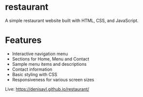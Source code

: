 # restaurant
A simple restaurant website built with HTML, CSS, and JavaScript.

# Features
- Interactive navigation menu
- Sections for Home, Menu and Contact
- Sample menu items and descriptions
- Contact information
- Basic styling with CSS
- Responsiveness for various screen sizes

Live: https://denisavl.github.io/restaurant/
